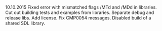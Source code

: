 10.10.2015
Fixed error with mismatched flags /MTd and /MDd in libraries.
Cut out building tests and examples from libraries.
Separate debug and release libs.
Add license.
Fix CMP0054 messages.
Disabled build of a shared SDL library.
